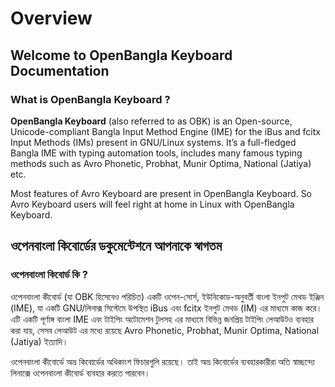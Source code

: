 # Overview
## Welcome to OpenBangla Keyboard Documentation
### What is OpenBangla Keyboard ?
**OpenBangla Keyboard** (also referred to as OBK) is an Open-source, Unicode-compliant Bangla Input Method Engine (IME) for the iBus and fcitx Input Methods (IMs) present in GNU/Linux systems. It’s a full-fledged Bangla IME with typing automation tools, includes many famous typing methods such as Avro Phonetic, Probhat, Munir Optima, National (Jatiya) etc.

Most features of Avro Keyboard are present in OpenBangla Keyboard. So Avro Keyboard users will feel right at home in Linux with OpenBangla Keyboard.

## ওপেনবাংলা কিবোর্ডের ডকুমেন্টেশনে আপনাকে স্বাগতম
### ওপেনবাংলা কিবোর্ড কি ?
ওপেনবাংলা কীবোর্ড (যা OBK হিসেবেও পরিচিত) একটি ওপেন-সোর্স, ইউনিকোড-অনুবর্তী বাংলা ইনপুট মেথড ইঞ্জিন (IME), যা একটি GNU/লিনাক্স সিস্টেমে উপস্থিত iBus এবং fcitx ইনপুট মেথড (IM) এর মাধ্যমে কাজ করে। এটি একটি পূর্ণাঙ্গ বাংলা IME এবং টাইপিং অটোমেশন টুলসহ এর মাধ্যমে বিভিন্ন জনপ্রিয় টাইপিং লেআউটও ব্যবহার করা যায়, সেসব লেআউট এর মধ্যে রয়েছে Avro Phonetic, Probhat, Munir Optima, National (Jatiya) ইত্যাদি।

ওপেনবাংলা কীবোর্ডে অভ্র কিবোর্ডের অধিকাংশ ফিচারগুলি রয়েছে। তাই অভ্র কিবোর্ডের ব্যবহারকারীরা অতি স্বাচ্ছন্দ্যে লিনাক্সে ওপেনবাংলা কীবোর্ড ব্যবহার করতে পারবেন।